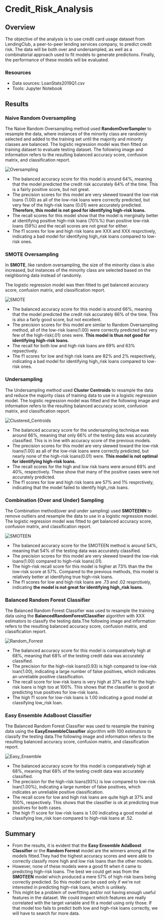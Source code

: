 # Credit_Risk_Analysis

## Overview
The objective of the analysis is to use credit card usage dataset from LendingClub, a peer-to-peer lending services company, to predict credit risk. The data will be both over and undersampled, as well as a combinatorial approach used to fit models to generate predictions. Finally, the performance of these models will be evaluated.

### Resources

- Data sources: LoanStats2019Q1.csv
- Tools: Jupyter Notebook

## Results

### Naive Random Oversampling

The Naive Random Oversampling method used **RandomOverSampler** to resample the data, where instances of the minority class are randomly selected and added to the training set until the majority and minority classes are balanced. The logistic regression model was then fitted on training dataset to evaluate testing dataset. The following image and information refers to the resulting balanced accuracy score, confusion matrix, and classification report.

![Oversampling](https://github.com/dpTuttle/Credit_Risk_Analysis/blob/main/Resources/Oversampling.png)

- The balanced accuracy score for this model is around 64%, meaning that the model predicted the credit risk accurately 64% of the time. This is a fairly positive score, but not great.
- The precision scores for this model are very skewed toward the low-risk loans (1.00) as all of the low-risk loans were correctly predicted, but very few of the high-risk loans (0.01) were accurately predicted. **Therefore, this model is not good for identifying high-risk loans.**
- The recall scores for this model show that the model is merginally better at identifying positive high-risk loans (70%%) than positive low-risk loans (59%) and the recall scores are not great for either.
- The f1 scores for low and high risk loans are XXX and XXX resprctively, indicating a bad model for identifying high_risk loans compared to low-risk ones.

### SMOTE Oversampling

In **SMOTE**, like random oversampling, the size of the minority class is also increased, but instances of the minority class are selected based on the neighboring data instead of randomly.

The logistic regression model was then fitted to get balanced accuracy score, confusion matrix, and classification report.

![SMOTE](https://github.com/dpTuttle/Credit_Risk_Analysis/blob/main/Resources/SMOTE.png)

- The balanced accuracy score for this model is around 66%, meaning that the model predicted the credit risk accurately 66% of the time. This is also a fairly good score, but not excellent.
- The precision scores for this model are similar to Random Oversampling method, all of the low-risk loans(1.00) were correctly predicted but very few of the high-risk(.01) ones were. **This model is thus not good for identifying high-risk loans.**
- The recall for both low and high risk loans are 69% and 63% repsectively.
- The f1 scores for low and high risk loans are 82% and 2% respectively, indicating a bad model for identifying high_risk loans compared to low-risk ones.

### Undersampling

The Undersampling method used **Cluster Centroids** to resample the data and reduce the majority class of training data to use in a logistic regression model. The logistic regression model was fitted and the following image and information refers to the resulting balanced accuracy score, confusion matrix, and classification report.

![Clustered_Centroids](https://github.com/dpTuttle/Credit_Risk_Analysis/blob/main/Resources/Clutered_Centroid.png)

- The balanced accuracy score for the undersampling technique was around 66%, meaning that only 66% of the testing data was accurately classified. This is in line with accuracy score of the previous models.
- The precision scores for this model are very skewed toward the low-risk loans(1.00) as all of the low-risk loans were correctly predicted, but nearly none of the high-risk loans(0.01) were. **This model is not optimal for identifying high-risk loans.**
- The recall scores for the high and low risk loans were around 69% and 40%, respectively. These show that many of the positive cases were not accurately predicted.
- The f1 scores for low and high risk loans are 57% and 1% resprctively, indicating that the model failed to identify high_risk loans.

### Combination (Over and Under) Sampling

The Combination method(over and under sampling) used **SMOTEENN** to remove outliers and resample the data to use in a logistic regression model. The logistic regression model was fitted to get balanced accuracy score, confusion matrix, and classification report.

![SMOTEEN](https://github.com/dpTuttle/Credit_Risk_Analysis/blob/main/Resources/SMOTEEN.png)

- The balanced accuracy score for the SMOTEEN method is around 54%, meaning that 54% of the testing data was accurately classified. 
- The precision scores for this model are very skewed toward the low-risk loans(1.00) compared to high-risk loans(.01).
- The high-risk recall score for this model is higher at 73% than the the low-risk score at 57%. Compared to the previous methods, this model is relatively better at identifying true high-risk loans.
- The f1 scores for low and high risk loans are .73 and .02 resprctively, indicating **the model is not great for identifying high_risk loans.**

### Balanced Random Forest Classifier

The Balanced Random Forest Classifier was used to resample the training data using the **BalancedRandomForestClassifier** algorithm with XXX estimators to classify the testing data.The following image and information refers to the resulting balanced accuracy score, confusion matrix, and classification report.

![Random_Forrest](https://github.com/dpTuttle/Credit_Risk_Analysis/blob/main/Resources/RandomForest.png)

- The balanced accuracy score for this model is comparatively high at 68%, meaning that 68% of the testing credit data was accurately classified.
- The precision for the high-risk loans(0.93) is high compared to low-risk loan(1.00), indicating a large number of false positives, which indicates an unreliable positive classification.
- The recall score for low-risk loans is very high at 37% and for the high-risk loans is high too at 100%. This shows that the classifier is good at predicting true positives for low-risk loans.
- The high f1 score for low-risk loans is 1.00 indicating a good model at classifying low_risk loan.

### Easy Ensemble AdaBoost Classifier

The Balanced Random Forest Classifier was used to resample the training data using the **EasyEnsembleClassifier** algorithm with 100 estimators to classify the testing data.The following image and information refers to the resulting balanced accuracy score, confusion matrix, and classification report.

![Easy_Ensemble](https://github.com/dpTuttle/Credit_Risk_Analysis/blob/main/Resources/Easy_Ensemble.png)

- The balanced accuracy score for this model is comparatively high at 68%, meaning that 68% of the testing credit data was accurately classified.
- The precision for the high-risk loans(93%) is low compared to low-risk loan(1.00%), indicating a large number of false positives, which indicates an unreliable positive classification.
- The recall score for low and high risk loans are quite high at 37% and 100%, respectively. This shows that the classifier is ok at predicting true positives for both cases.
- The high f1 score for low-risk loans is 1.00 indicating a good model at classifying low_risk loan compared to high-risk loans at .52.

## Summary

- From the results, it is evident that the **Easy Ensemble AdaBoost Classifier** or the **Random Forrest** model are the winners among all the models fitted.They had the highest accuracy scores and were able to correctly classify more high and low risk loans than the other models.
- However, none of these models were a good fit when it came to predicting high-risk loans. The best we could get was from the **SMOTEEN** model which produced a mere 57% of high-risk loans being correctly predicted. So this model can be used only if we're not interested in predicting high-risk loans, which is unlikely.
- This might be a problem of overfitting and/or not having enough useful features in the dataset. We could inspect which features are really correlated with the target variable and fit a model using only those. If that model too fails to predict both low and high-risk loans correctly, we will have to search for more data. 
